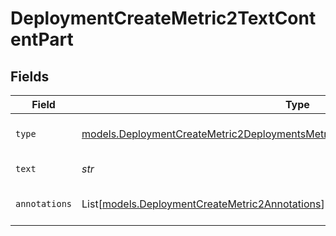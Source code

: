 # DeploymentCreateMetric2TextContentPart


## Fields

| Field                                                                                                                                                                  | Type                                                                                                                                                                   | Required                                                                                                                                                               | Description                                                                                                                                                            |
| ---------------------------------------------------------------------------------------------------------------------------------------------------------------------- | ---------------------------------------------------------------------------------------------------------------------------------------------------------------------- | ---------------------------------------------------------------------------------------------------------------------------------------------------------------------- | ---------------------------------------------------------------------------------------------------------------------------------------------------------------------- |
| `type`                                                                                                                                                                 | [models.DeploymentCreateMetric2DeploymentsMetricsRequestRequestBodyMessagesType](../models/deploymentcreatemetric2deploymentsmetricsrequestrequestbodymessagestype.md) | :heavy_check_mark:                                                                                                                                                     | The type of the content part.                                                                                                                                          |
| `text`                                                                                                                                                                 | *str*                                                                                                                                                                  | :heavy_check_mark:                                                                                                                                                     | The text content.                                                                                                                                                      |
| `annotations`                                                                                                                                                          | List[[models.DeploymentCreateMetric2Annotations](../models/deploymentcreatemetric2annotations.md)]                                                                     | :heavy_minus_sign:                                                                                                                                                     | Annotations for the text content.                                                                                                                                      |